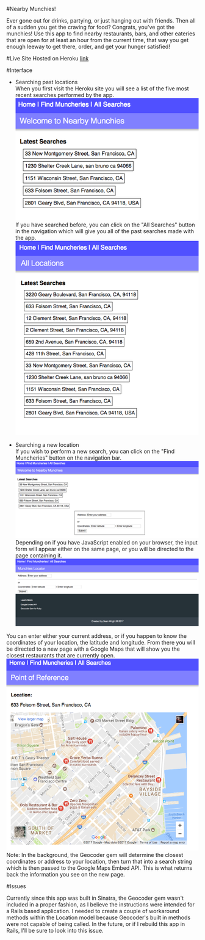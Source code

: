 #Nearby Munchies!

Ever gone out for drinks, partying, or just hanging out with friends. Then all of a sudden you get the craving for food? Congrats, you've got the munchies! Use this app to find nearby restaurants, bars, and other eateries that are open for at least an hour from the current time, that way you get enough leeway to get there, order, and get your hunger satisfied!

#Live Site
Hosted on Heroku
[link](https://nearbymunchies.herokuapp.com/ "Nearby Munchies")

#Interface

- Searching past locations  
When you first visit the Heroku site you will see a list of the five most recent searches performed by the app. 
![Home Screenshot](/Home.png "Home")  
If you have searched before, you can click on the "All Searches" button in the navigation which will give you all of the past searches made with the app.
![All Screenshot](/All.png "Past Searches")  

- Searching a new location  
If you wish to perform a new search, you can click on the "Find Muncheries" button on the navigation bar. 
![Search Screenshot](/Search.png "Dynamic")  
Depending on if you have JavaScript enabled on your browser, the input form will appear either on the same page, or you will be directed to the page containing it.
![Search2 Screenshot](/Search2.png "Static")  

You can enter either your current address, or if you happen to know the coordinates of your location, the latitude and longitude. From there you will be directed to a new page with a Google Maps that will show you the closest restaurants that are currently open.
![Result Screenshot](/Location.png "Result")  
Note: In the background, the Geocoder gem will determine the closest coordinates or address to your location, then turn that into a search string which is then passed to the Google Maps Embed API. This is what returns back the information you see on the new page.

#Issues

Currently since this app was built in Sinatra, the Geocoder gem wasn't included in a proper fashion, as I believe the instructions were intended for a Rails based application. I needed to create a couple of workaround methods within the Location model because Geocoder's built in methods were not capable of being called. In the future, or if I rebuild this app in Rails, I'll be sure to look into this issue.